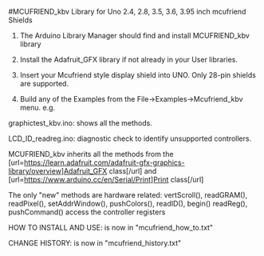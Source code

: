 #MCUFRIEND_kbv 
Library for Uno 2.4, 2.8, 3.5, 3.6, 3.95 inch mcufriend  Shields

1. The Arduino Library Manager should find and install MCUFRIEND_kbv library

2. Install the Adafruit_GFX library if not already in your User libraries.

3. Insert your Mcufriend style display shield into UNO.   Only 28-pin shields are supported.

4. Build any of the Examples from the File->Examples->Mcufriend_kbv menu.  e.g.

graphictest_kbv.ino: shows all the methods.

LCD_ID_readreg.ino:  diagnostic check to identify unsupported controllers.

MCUFRIEND_kbv inherits all the methods from the 
[url=https://learn.adafruit.com/adafruit-gfx-graphics-library/overview]Adafruit_GFX class[/url] and 
[url=https://www.arduino.cc/en/Serial/Print]Print class[/url]

The only "new" methods are hardware related: 
vertScroll(), readGRAM(), readPixel(), setAddrWindow(), pushColors(), readID(), begin()
readReg(), pushCommand() access the controller registers

HOW TO INSTALL AND USE: is now in "mcufriend_how_to.txt"

CHANGE HISTORY:         is now in "mcufriend_history.txt"
